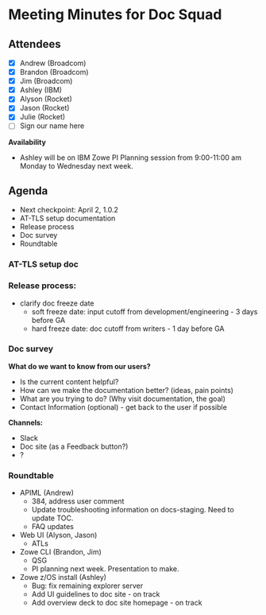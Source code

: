 # Meeting Minutes for Doc Squad

## Attendees

- [x] Andrew (Broadcom)
- [x] Brandon (Broadcom)
- [x] Jim (Broadcom)
- [x] Ashley (IBM)
- [x] Alyson (Rocket)
- [x] Jason (Rocket)
- [x] Julie (Rocket)
- [ ] Sign our name here

**Availability**

- Ashley will be on IBM Zowe PI Planning session from 9:00-11:00 am Monday to Wednesday next week.

## Agenda 
- Next checkpoint: April 2, 1.0.2
- AT-TLS setup documentation
- Release process
- Doc survey
- Roundtable

### AT-TLS setup doc

### Release process: 

- clarify doc freeze date 
   - soft freeze date:  input cutoff from development/engineering  - 3 days before GA
   - hard freeze date: doc cutoff from writers  - 1 day before GA

### Doc survey

**What do we want to know from our users?**
- Is the current content helpful? 
- How can we make the documentation better? (ideas, pain points)
- What are you trying to do?  (Why visit documentation, the goal)
- Contact Information (optional)  - get back to the user if possible


**Channels:** 
- Slack 
- Doc site (as a Feedback button?)
- ?

### Roundtable
  - APIML (Andrew)
    - 384, address user comment
    - Update troubleshooting information on docs-staging. Need to update TOC.
    - FAQ updates
  - Web UI (Alyson, Jason)
     - ATLs
  - Zowe CLI (Brandon, Jim)
     - QSG 
     - PI planning next week. Presentation to make. 
  - Zowe z/OS install (Ashley)
     - Bug: fix remaining explorer server
     - Add UI guidelines to doc site - on track
     - Add overview deck to doc site homepage - on track










